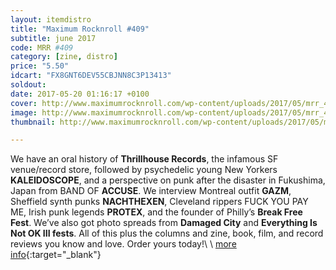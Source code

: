 ```yaml
---
layout: itemdistro
title: "Maximum Rocknroll #409"
subtitle: june 2017
code: MRR #409
category: [zine, distro]
price: "5.50"
idcart: "FX8GNT6DEV55CBJNN8C3P13413"
soldout:
date: 2017-05-20 01:16:17 +0100
cover: http://www.maximumrocknroll.com/wp-content/uploads/2017/05/mrr_409_cvr.jpg
image: http://www.maximumrocknroll.com/wp-content/uploads/2017/05/mrr_409_cvr.jpg
thumbnail: http://www.maximumrocknroll.com/wp-content/uploads/2017/05/mrr_409_cvr.jpg

---
```


We have an oral history of **Thrillhouse Records**, the infamous SF venue/record store, followed by psychedelic young New Yorkers **KALEIDOSCOPE**, and a perspective on punk after the disaster in Fukushima, Japan from BAND OF **ACCUSE**. We interview Montreal outfit **GAZM**, Sheffield synth punks **NACHTHEXEN**, Cleveland rippers FUCK YOU PAY ME, Irish punk legends **PROTEX**, and the founder of Philly’s **Break Free Fest**. We’ve also got photo spreads from **Damaged City** and **Everything Is Not OK III fests**. All of this plus the columns and zine, book, film, and record reviews you know and love. Order yours today!\\
\\
[more info](http://www.maximumrocknroll.com){:target="_blank"}